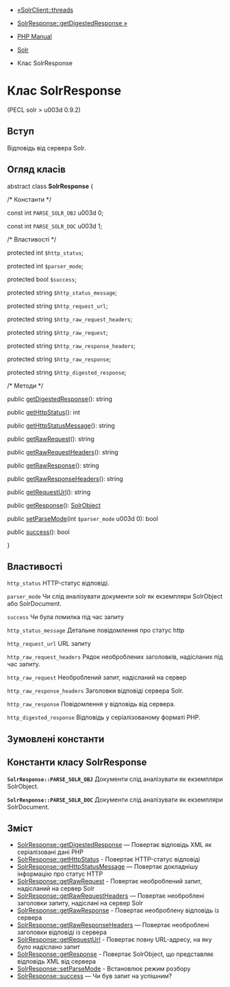 - [«SolrClient::threads](solrclient.threads.md)
- [SolrResponse::getDigestedResponse
»](solrresponse.getdigestedresponse.md)

- [PHP Manual](index.md)
- [Solr](book.solr.md)
- Клас SolrResponse

# Клас SolrResponse

(PECL solr \> u003d 0.9.2)

## Вступ

Відповідь від сервера Solr.

## Огляд класів

abstract class **SolrResponse** {

/\* Константи \*/

const int `PARSE_SOLR_OBJ` u003d 0;

const int `PARSE_SOLR_DOC` u003d 1;

/\* Властивості \*/

protected int `$http_status`;

protected int `$parser_mode`;

protected bool `$success`;

protected string `$http_status_message`;

protected string `$http_request_url`;

protected string `$http_raw_request_headers`;

protected string `$http_raw_request`;

protected string `$http_raw_response_headers`;

protected string `$http_raw_response`;

protected string `$http_digested_response`;

/\* Методи \*/

public [getDigestedResponse](solrresponse.getdigestedresponse.md)():
string

public [getHttpStatus](solrresponse.gethttpstatus.md)(): int

public [getHttpStatusMessage](solrresponse.gethttpstatusmessage.md)():
string

public [getRawRequest](solrresponse.getrawrequest.md)(): string

public [getRawRequestHeaders](solrresponse.getrawrequestheaders.md)():
string

public [getRawResponse](solrresponse.getrawresponse.md)(): string

public
[getRawResponseHeaders](solrresponse.getrawresponseheaders.md)():
string

public [getRequestUrl](solrresponse.getrequesturl.md)(): string

public [getResponse](solrresponse.getresponse.md)():
[SolrObject](class.solrobject.md)

public [setParseMode](solrresponse.setparsemode.md)(int `$parser_mode`
u003d 0): bool

public [success](solrresponse.success.md)(): bool

}

## Властивості

`http_status`
HTTP-статус відповіді.

`parser_mode`
Чи слід аналізувати документи solr як екземпляри SolrObject або
SolrDocument.

`success`
Чи була помилка під час запиту

`http_status_message`
Детальне повідомлення про статус http

`http_request_url`
URL запиту

`http_raw_request_headers`
Рядок необроблених заголовків, надісланих під час запиту.

`http_raw_request`
Необроблений запит, надісланий на сервер

`http_raw_response_headers`
Заголовки відповіді сервера Solr.

`http_raw_response`
Повідомлення у відповідь від сервера.

`http_digested_response`
Відповідь у серіалізованому форматі PHP.

## Зумовлені константи

## Константи класу SolrResponse

**`SolrResponse::PARSE_SOLR_OBJ`**
Документи слід аналізувати як екземпляри SolrObject.

**`SolrResponse::PARSE_SOLR_DOC`**
Документи слід аналізувати як екземпляри SolrDocument.

## Зміст

- [SolrResponse::getDigestedResponse](solrresponse.getdigestedresponse.md)
— Повертає відповідь XML як серіалізовані дані PHP
- [SolrResponse::getHttpStatus](solrresponse.gethttpstatus.md) -
Повертає HTTP-статус відповіді
- [SolrResponse::getHttpStatusMessage](solrresponse.gethttpstatusmessage.md)
— Повертає докладнішу інформацію про статус HTTP
- [SolrResponse::getRawRequest](solrresponse.getrawrequest.md) -
Повертає необроблений запит, надісланий на сервер Solr
- [SolrResponse::getRawRequestHeaders](solrresponse.getrawrequestheaders.md)
— Повертає необроблені заголовки запиту, надіслані на
сервер Solr
- [SolrResponse::getRawResponse](solrresponse.getrawresponse.md) -
Повертає необроблену відповідь із сервера
- [SolrResponse::getRawResponseHeaders](solrresponse.getrawresponseheaders.md)
— Повертає необроблені заголовки відповіді із сервера
- [SolrResponse::getRequestUrl](solrresponse.getrequesturl.md) -
Повертає повну URL-адресу, на яку було надіслано запит
- [SolrResponse::getResponse](solrresponse.getresponse.md) -
Повертає SolrObject, що представляє відповідь XML від сервера
- [SolrResponse::setParseMode](solrresponse.setparsemode.md) -
Встановлює режим розбору
- [SolrResponse::success](solrresponse.success.md) — Чи був запит на
успішним?
